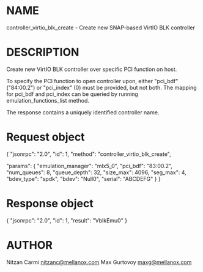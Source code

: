 # NAME

controller_virtio_blk_create - Create new SNAP-based VirtIO BLK controller

# DESCRIPTION

Create new VirtIO BLK controller over specific PCI function on host.

To specify the PCI function to open controller upon, either "pci_bdf"
("84:00.2") or "pci_index" (0) must be provided, but not both.
The mapping for pci_bdf and pci_index can be queried by running
emulation_functions_list method.

The response contains a uniquely identified controller name.

# Request object

{
  "jsonrpc": "2.0",
  "id": 1,
  "method": "controller_virtio_blk_create",

  "params": {
    "emulation_manager": "mlx5_0",
    "pci_bdf": "83:00.2",
    "num_queues": 8,
    "queue_depth": 32,
    "size_max": 4096,
    "seg_max": 4,
    "bdev_type": "spdk",
    "bdev": "Null0",
    "serial": "ABCDEFG"
  }
}

# Response object

{
  "jsonrpc": "2.0",
  "id": 1,
  "result": "VblkEmu0"
}


# AUTHOR

Nitzan Carmi <nitzanc@mellanox.com>
Max Gurtovoy <maxg@mellanox.com>
